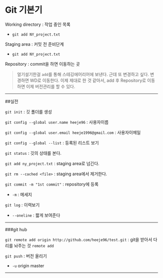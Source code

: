 # Git 기본기

Working directory : 작업 중인 목록

- `git add NY_project.txt`
  
Staging area : 커밋 전 준비단계

- `git add NY_project.txt`

Repository : commit을 하면 이동하는 곳



>얼기설기한걸 `add`를 통해 스테깅에어리어에 보낸다.
근데 또 변경하고 싶다. 변경하면 WD로 이동한다.
이제 제대로 한 것 같아서, add 후 Repository로 이동하면 이제 버전관리를 할 수 있다.

---

##실전

`git init` : 깃 폴더를 생성

`git config --global user.name heeje96` : 사용자이름

`git config --global user.email heeje1996@gmail.com` : 사용자이메일

`git config --global --list` : 등록된 리스트 보기

`git status` : 깃의 상태를 본다.

`git add ny_project.txt` : staging area로 넘긴다.

`git rm --cached <file>` : staging area에서 제거한다.

`git commit -m "1st commit"` : repository에 등록
- `-m` : 메세지

`git log` : 이력보기
- `--oneline` : 짧게 보여준다

---
###git hub

`git remote add origin http://github.com/heeje96/test.git` : git을 받아서 다리를 놔주는 것 `remote add` 


`git push` : 버전 올리기
- `-u` origin master




---